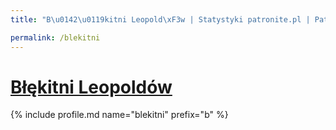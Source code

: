 ```yaml
---
title: "B\u0142\u0119kitni Leopold\xF3w | Statystyki patronite.pl | Patromierz"

permalink: /blekitni
---
```


# [Błękitni Leopoldów](https://patronite.pl/blekitni)

{% include profile.md name="blekitni" prefix="b" %}
